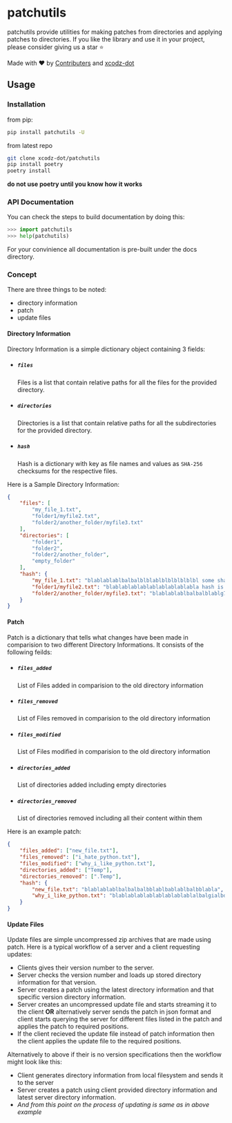 # patchutils

patchutils provide utilities for making patches from directories and applying patches to directories.
If you like the library and use it in your project, please consider giving us a star :star:

Made with :heart: by [Contributers](https://github.com/xcodz-dot/patchutils/blob/master/AUTHORS.md/) and [xcodz-dot](https://github.com/xcodz-dot)

## Usage

### Installation

from pip:

```bash
pip install patchutils -U
```

from latest repo

```bash
git clone xcodz-dot/patchutils
pip install poetry
poetry install
```

**do not use poetry until you know how it works**


### API Documentation
You can check the steps to build documentation by doing this:

```python
>>> import patchutils
>>> help(patchutils)
```

For your convinience all documentation is pre-built under the docs directory.

### Concept

There are three things to be noted:
* directory information
* patch
* update files

#### Directory Information

Directory Information is a simple dictionary object containing 3 fields:

* ##### `files`
  Files is a list that contain relative paths for all the files for the
  provided directory.

* ##### `directories`
  Directories is a list that contain relative paths for all the subdirectories
  for the provided directory.

* ##### `hash`
  Hash is a dictionary with key as file names and values as `SHA-256` checksums
  for the respective files.

Here is a Sample Directory Information:
```json
{
    "files": [
        "my_file_1.txt",
        "folder1/myfile2.txt",
        "folder2/another_folder/myfile3.txt"
    ],
    "directories": [
        "folder1",
        "folder2",
        "folder2/another_folder",
        "empty_folder"
    ],
    "hash": {
        "my_file_1.txt": "blablablablbalbalblblablblblblblblbl some sha hash blahblabla",
        "folder1/myfile2.txt": "blablablablablablablablablabla hash is in a hexdigest format",
        "folder2/another_folder/myfile3.txt": "blablablablbalbalblablg7ty913griubkeda"
    }
}
```

#### Patch

Patch is a dictionary that tells what changes have been made in comparision
to two different Directory Informations. It consists of the following feilds:

* ##### `files_added`
  List of Files added in comparision to the old directory information

* ##### `files_removed`
  List of Files removed in comparision to the old directory information

* ##### `files_modified`
  List of Files modified in comparision to the old directory information

* ##### `directories_added`
  List of directories added including empty directories

* ##### `directories_removed`
  List of directories removed including all their content within them

Here is an example patch:

```json
{
    "files_added": ["new_file.txt"],
    "files_removed": ["i_hate_python.txt"],
    "files_modified": ["why_i_like_python.txt"],
    "directories_added": ["Temp"],
    "directories_removed": [".Temp"],
    "hash": {
        "new_file.txt": "blablablablbalbalbalbblablbablablbalbblabla",
        "why_i_like_python.txt": "blablablablablablablablablalbalgialbdblablbla"
    }
}
```

#### Update Files

Update files are simple uncompressed zip archives that are made using
patch. Here is a typical workflow of a server and a client requesting
updates:

* Clients gives their version number to the server.
* Server checks the version number and loads up stored directory information for that version.
* Server creates a patch using the latest directory information and that specific version directory
  information.
* Server creates an uncompressed update file and starts streaming it to the client **OR** alternatively
  server sends the patch in json format and client starts querying the server for different files listed
  in the patch and applies the patch to required positions.
* If the client recieved the update file instead of patch information then the client applies the update
  file to the required positions.

Alternatively to above if their is no version specifications then the workflow might
look like this:

* Client generates directory information from local filesystem and sends it to the server
* Server creates a patch using client provided directory information and latest server
  directory information.
* *And from this point on the process of updating is same as in above example*

